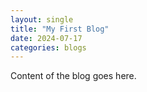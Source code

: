```yaml
---
layout: single
title: "My First Blog"
date: 2024-07-17
categories: blogs
---
```

Content of the blog goes here.
